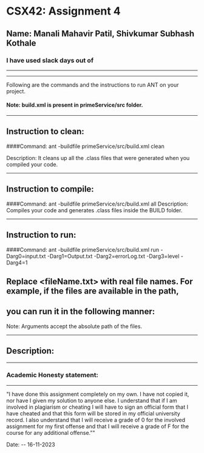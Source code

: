 # CSX42: Assignment 4
## Name: Manali Mahavir Patil, Shivkumar Subhash Kothale
### I have used  slack days out of 

-----------------------------------------------------------------------
-----------------------------------------------------------------------


Following are the commands and the instructions to run ANT on your project.
#### Note: build.xml is present in primeService/src folder.

-----------------------------------------------------------------------
## Instruction to clean:

####Command: ant -buildfile primeService/src/build.xml clean


Description: It cleans up all the .class files that were generated when you
compiled your code.

-----------------------------------------------------------------------
## Instruction to compile:

####Command: 
ant -buildfile primeService/src/build.xml all
Description: Compiles your code and generates .class files inside the BUILD folder.

-----------------------------------------------------------------------
## Instruction to run:

####Command: ant -buildfile primeService/src/build.xml run -Darg0=input.txt -Darg1=Output.txt -Darg2=errorLog.txt  -Darg3=level -Darg4=1

## Replace <fileName.txt> with real file names. For example, if the files are available in the path,
## you can run it in the following manner:



Note: Arguments accept the absolute path of the files.

-----------------------------------------------------------------------
## Description:



-----------------------------------------------------------------------
### Academic Honesty statement:
-----------------------------------------------------------------------

"I have done this assignment completely on my own. I have not copied
it, nor have I given my solution to anyone else. I understand that if
I am involved in plagiarism or cheating I will have to sign an
official form that I have cheated and that this form will be stored in
my official university record. I also understand that I will receive a
grade of 0 for the involved assignment for my first offense and that I
will receive a grade of F for the course for any additional
offense.""

Date: -- 16-11-2023



